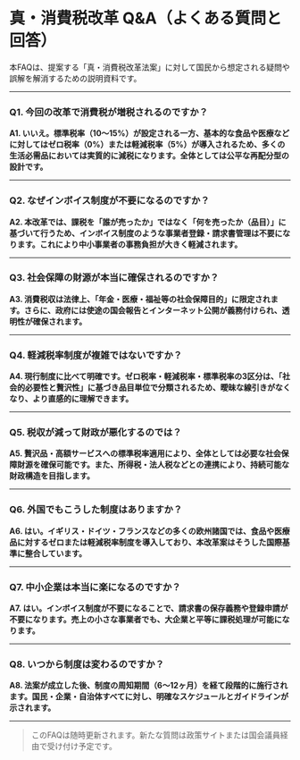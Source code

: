 # 真・消費税改革 Q&A（よくある質問と回答）

本FAQは、提案する「真・消費税改革法案」に対して国民から想定される疑問や誤解を解消するための説明資料です。

---

### Q1. 今回の改革で消費税が増税されるのですか？

**A1. いいえ。標準税率（10〜15%）が設定される一方、基本的な食品や医療などに対してはゼロ税率（0%）または軽減税率（5%）が導入されるため、多くの生活必需品においては実質的に減税になります。全体としては公平な再配分型の設計です。**

---

### Q2. なぜインボイス制度が不要になるのですか？

**A2. 本改革では、課税を「誰が売ったか」ではなく「何を売ったか（品目）」に基づいて行うため、インボイス制度のような事業者登録・請求書管理は不要になります。これにより中小事業者の事務負担が大きく軽減されます。**

---

### Q3. 社会保障の財源が本当に確保されるのですか？

**A3. 消費税収は法律上、「年金・医療・福祉等の社会保障目的」に限定されます。さらに、政府には使途の国会報告とインターネット公開が義務付けられ、透明性が確保されます。**

---

### Q4. 軽減税率制度が複雑ではないですか？

**A4. 現行制度に比べて明確です。ゼロ税率・軽減税率・標準税率の3区分は、「社会的必要性と贅沢性」に基づき品目単位で分類されるため、曖昧な線引きがなくなり、より直感的に理解できます。**

---

### Q5. 税収が減って財政が悪化するのでは？

**A5. 贅沢品・高額サービスへの標準税率適用により、全体としては必要な社会保障財源を確保可能です。また、所得税・法人税などとの連携により、持続可能な財政構造を目指します。**

---

### Q6. 外国でもこうした制度はありますか？

**A6. はい。イギリス・ドイツ・フランスなどの多くの欧州諸国では、食品や医療品に対するゼロまたは軽減税率制度を導入しており、本改革案はそうした国際基準に整合しています。**

---

### Q7. 中小企業は本当に楽になるのですか？

**A7. はい。インボイス制度が不要になることで、請求書の保存義務や登録申請が不要になります。売上の小さな事業者でも、大企業と平等に課税処理が可能になります。**

---

### Q8. いつから制度は変わるのですか？

**A8. 法案が成立した後、制度の周知期間（6〜12ヶ月）を経て段階的に施行されます。国民・企業・自治体すべてに対し、明確なスケジュールとガイドラインが示されます。**

---

> このFAQは随時更新されます。新たな質問は政策サイトまたは国会議員経由で受け付け予定です。
